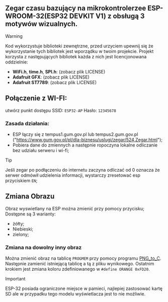 ## Zegar czasu bazujący na mikrokontrolerzee ESP-WROOM-32(ESP32 DEVKIT V1) z obsługą 3 motywów wizualnych.

> [!WARNING]
> Kod wykorzystuje biblioteki zewnętrzne, przed urzyciem upewnij się że wykorzystanie tych bibliotek jest wporządku w twoim projekcie.
> Projekt korzysta z następujących bibliotek każda z nich jest licencjonowana oddzielnie:
> - **WiFi.h**, **time.h**, **SPI.h**: (zobacz plik LICENSE)
> - **Adafruit GFX**: (zobacz plik LICENSE)
> - **Adafruit ST7789**: (zobacz plik LICENSE)

## Połączenie z WI-FI:
utwórz punkt dostępu SSID: `ESP32-AP` Hasło: `12345678` 

### Zasada działania:
- ESP łączy się z tempus1.gum.gov.pl lub tempus2.gum.gov.pl ("https://www.gum.gov.pl/pl/dla-biznesu/uslugi/zegar/524,Zegar.html");
- Pobiera dane do zmiennych a następnie ropoczyna lokalne odliczanie bez udziału serweru i wi-fi;

> [!TIP]
> Jeśli zegar po podłączeniu do internetu zaczyna odliczać od 0 oznacza że serwer odmówił udzielenia informacji, wystarczy zresetować esp przyciskiem `EN`;


## Zmiana Obrazu
Obraz wyswietlany na ESP można zmienić przy pomocy przycisku;
Dostępne są 3 warianty:
- żółty;
- Niebieski;
- zielony;
### Zmiana na dowolny inny obraz 
Można zmienić obraz na tablicę `PROGMEM` przy pomocy programu [PNG_to_C]([https://pages.github.com](https://github.com/SzeligaMateusz/PNG_to_C.git)/).
Następnie zamienić istniejącą tablicę a tą z pliku wynikowego.
Ostatnim krokiem jest zmiana koloru zdefiniowanego w `#define ORANGE 0xFD20`.
> [!IMPORTANT]
> ESP-32 posiada ograniczone miejsce w pamieci, najlepiej zastosować kartę SD ale w przypadku tego modelu wyświetlacza jest to nie możliwie.


